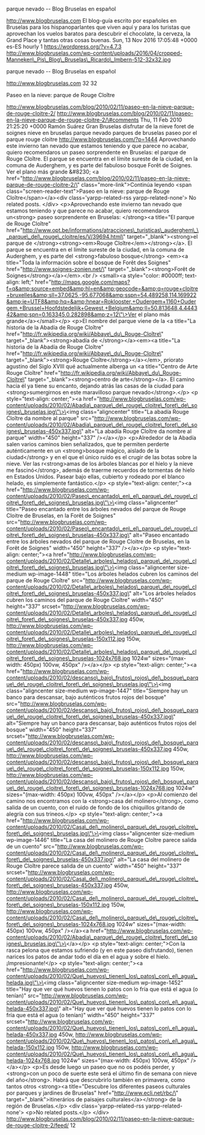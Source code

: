 parque nevado -- Blog Bruselas en español

http://www.blogbruselas.com El blog-guía escrito por españoles en
Bruselas para los hispanoparlantes que viven aquí y para los turistas
que aprovechan los vuelos baratos para descubrir el chocolate, la
cerveza, la Grand Place y tantas otras cosas buenas. Sun, 13 Nov 2016
17:05:48 +0000 es-ES hourly 1 https://wordpress.org/?v=4.7.3
http://www.blogbruselas.com/wp-content/uploads/2016/04/cropped-Manneken\_Pis\_Blog\_Bruselas\_Ricardo\_Imbern-512-32x32.jpg

parque nevado -- Blog Bruselas en español

http://www.blogbruselas.com 32 32

Paseo en la nieve: parque de Rouge Cloître

http://www.blogbruselas.com/blog/2010/02/11/paseo-en-la-nieve-parque-de-rouge-cloitre-2/
http://www.blogbruselas.com/blog/2010/02/11/paseo-en-la-nieve-parque-de-rouge-cloitre-2/\#comments
Thu, 11 Feb 2010 21:25:20 +0000 Ramón Suárez Gran Bruselas disfrutar de
la nieve foret de soignes nieve en bruselas parque nevado parques de
bruselas paseo por el parque rouge cloitre
http://www.blogbruselas.com/?p=1444 Aprovechando este invierno tan
nevado que estamos teniendo y que parece no acabar, quiero recomendaros
un paseo sorprendente en Bruselas: el parque de Rouge Cloître. El parque
se encuentra en el límite sureste de la ciudad, en la comuna de
Auderghem, y es parte del fabuloso bosque Forêt de Soignes. Ver el plano
más grande &\#8230; \<a
href=\"http://www.blogbruselas.com/blog/2010/02/11/paseo-en-la-nieve-parque-de-rouge-cloitre-2/\"
class=\"more-link\"\>Continúa leyendo \<span
class=\"screen-reader-text\"\>Paseo en la nieve: parque de Rouge
Cloître\</span\>\</a\>\<div class=\'yarpp-related-rss
yarpp-related-none\'\> No related posts. \</div\> \<p\>Aprovechando este
invierno tan nevado que estamos teniendo y que parece no acabar, quiero
recomendaros un\<strong\> paseo sorprendente en Bruselas: \</strong\>\<a
title=\"El parque de Rouge Cloître\"
href=\"http://www.opt.be/informations/atracciones\_turisticas\_auderghem\_\_parque\_del\_rouge\_cloitre/es/V/39694.html\"
target=\"\_blank\"\>\<strong\>el parque de
\</strong\>\<strong\>\<em\>Rouge Cloître\</em\>\</strong\>\</a\>. El
parque se encuentra en el límite sureste de la ciudad, en la comuna de
Auderghem, y es parte del \<strong\>fabuloso bosque\</strong\> \<em\>\<a
title=\"Toda la información sobre el bosque de Forêt des Soignes\"
href=\"http://www.soignes-zonien.net/\"
target=\"\_blank\"\>\<strong\>Forêt de
Soignes\</strong\>\</a\>\</em\>.\<br /\> \<small\>\<a style=\"color:
\#0000ff; text-align: left;\"
href=\"http://maps.google.com/maps?f=q&amp;source=embed&amp;hl=en&amp;geocode=&amp;q=rouge+cloitre+bruxelles&amp;sll=37.0625,-95.677068&amp;sspn=54.489258,114.169922&amp;ie=UTF8&amp;hq=&amp;hnear=Roklooster,+Oudergem+1160+Oudergem,+Brussel+Hoofdstedelijk+Gewest,+Belgium&amp;ll=50.813648,4.444342&amp;spn=0.163345,0.282898&amp;z=12\"\>Ver
el plano más grande\</a\>\</small\>\</p\> \<p\>El nombre del parque
viene de la \<a title=\"La historia de la Abadía de Rouge Cloître\"
href=\"http://fr.wikipedia.org/wiki/Abbaye\_du\_Rouge-Cloître\"
target=\"\_blank\"\>\<strong\>abadía de \</strong\>\</a\>\<em\>\<a
title=\"La historia de la Abadía de Rouge Cloître\"
href=\"http://fr.wikipedia.org/wiki/Abbaye\_du\_Rouge-Cloître\"
target=\"\_blank\"\>\<strong\>Rouge Cloître\</strong\>\</a\>\</em\>,
priorato agustino del Siglo XVIII qué actualmente alberga un \<a
title=\"Centro de Arte Rouge Cloître\"
href=\"http://fr.wikipedia.org/wiki/Abbaye\_du\_Rouge-Cloître\"
target=\"\_blank\"\>\<strong\>centro de arte\</strong\>\</a\>. El camino
hacia él ya tiene su encanto, dejando atrás las casas de la ciudad para
\<strong\>sumergirnos en este maravilloso parque
nevado\</strong\>.\</p\> \<p style=\"text-align: center;\"\>\<a
href=\"http://www.blogbruselas.com/wp-content/uploads/2010/02/Abadia\_parque\_de\_rouge\_cloitre\_foret\_de\_soignes\_bruselas.jpg\"\>\<img
class=\"aligncenter\" title=\"La abadía Rouge Cloître da nombre al
parque\"
src=\"http://www.blogbruselas.com/wp-content/uploads/2010/02/Abadia\_parque\_de\_rouge\_cloitre\_foret\_de\_soignes\_bruselas-450x337.jpg\"
alt=\"La abadía Rouge Cloître da nombre al parque\" width=\"450\"
height=\"337\" /\>\</a\>\</p\> \<p\>Alrededor de la Abadía salen varios
caminos bien señalizados, que te permiten perderte auténticamente en un
\<strong\>bosque mágico, aislado de la ciudad\</strong\> y en el que el
único ruido es el crugir de las botas sobre la nieve. Ver las
r\<strong\>amas de los árboles blancas por el hielo y la nieve me
fascinó\</strong\>, además de traerme recuerdos de tormentas de hielo en
Estados Unidos. Pasear bajo ellas, cubierto y rodeado por el blanco
helado, es simplemente fantástico.\</p\> \<p style=\"text-align:
center;\"\>\<a
href=\"http://www.blogbruselas.com/wp-content/uploads/2010/02/Paseo\_encantado\_en\_el\_parque\_de\_rouge\_cloitre\_foret\_de\_soignes\_bruselas.jpg\"\>\<img
class=\"aligncenter\" title=\"Paseo encantado entre los árboles nevados
del parque de Rouge Cloitre de Bruselas, en la Forêt de Soignes\"
src=\"http://www.blogbruselas.com/wp-content/uploads/2010/02/Paseo\_encantado\_en\_el\_parque\_de\_rouge\_cloitre\_foret\_de\_soignes\_bruselas-450x337.jpg\"
alt=\"Paseo encantado entre los árboles nevados del parque de Rouge
Cloitre de Bruselas, en la Forêt de Soignes\" width=\"450\"
height=\"337\" /\>\</a\>\</p\> \<p style=\"text-align: center;\"\>\<a
href=\"http://www.blogbruselas.com/wp-content/uploads/2010/02/Detalle\_arboles\_helados\_parque\_de\_rouge\_cloitre\_foret\_de\_soignes\_bruselas.jpg\"\>\<img
class=\"aligncenter size-medium wp-image-1448\" title=\"Los árboles
helados cubren los caminos del parque de Rouge Cloître\"
src=\"http://www.blogbruselas.com/wp-content/uploads/2010/02/Detalle\_arboles\_helados\_parque\_de\_rouge\_cloitre\_foret\_de\_soignes\_bruselas-450x337.jpg\"
alt=\"Los árboles helados cubren los caminos del parque de Rouge
Cloître\" width=\"450\" height=\"337\"
srcset=\"http://www.blogbruselas.com/wp-content/uploads/2010/02/Detalle\_arboles\_helados\_parque\_de\_rouge\_cloitre\_foret\_de\_soignes\_bruselas-450x337.jpg
450w,
http://www.blogbruselas.com/wp-content/uploads/2010/02/Detalle\_arboles\_helados\_parque\_de\_rouge\_cloitre\_foret\_de\_soignes\_bruselas-150x112.jpg
150w,
http://www.blogbruselas.com/wp-content/uploads/2010/02/Detalle\_arboles\_helados\_parque\_de\_rouge\_cloitre\_foret\_de\_soignes\_bruselas-1024x768.jpg
1024w\" sizes=\"(max-width: 450px) 100vw, 450px\" /\>\</a\>\</p\> \<p
style=\"text-align: center;\"\>\<a
href=\"http://www.blogbruselas.com/wp-content/uploads/2010/02/descanso\_bajo\_frutos\_rojos\_del\_bosque\_parque\_de\_rouge\_cloitre\_foret\_de\_soignes\_bruselas.jpg\"\>\<img
class=\"aligncenter size-medium wp-image-1447\" title=\"Siempre hay un
banco para descansar, bajo auténticos frutos rojos del bosque\"
src=\"http://www.blogbruselas.com/wp-content/uploads/2010/02/descanso\_bajo\_frutos\_rojos\_del\_bosque\_parque\_de\_rouge\_cloitre\_foret\_de\_soignes\_bruselas-450x337.jpg\"
alt=\"Siempre hay un banco para descansar, bajo auténticos frutos rojos
del bosque\" width=\"450\" height=\"337\"
srcset=\"http://www.blogbruselas.com/wp-content/uploads/2010/02/descanso\_bajo\_frutos\_rojos\_del\_bosque\_parque\_de\_rouge\_cloitre\_foret\_de\_soignes\_bruselas-450x337.jpg
450w,
http://www.blogbruselas.com/wp-content/uploads/2010/02/descanso\_bajo\_frutos\_rojos\_del\_bosque\_parque\_de\_rouge\_cloitre\_foret\_de\_soignes\_bruselas-150x112.jpg
150w,
http://www.blogbruselas.com/wp-content/uploads/2010/02/descanso\_bajo\_frutos\_rojos\_del\_bosque\_parque\_de\_rouge\_cloitre\_foret\_de\_soignes\_bruselas-1024x768.jpg
1024w\" sizes=\"(max-width: 450px) 100vw, 450px\" /\>\</a\>\</p\>
\<p\>Al comienzo del camino nos encontramos con la \<strong\>casa del
molinero\</strong\>, como salida de un cuento, con el ruido de fondo de
los chiquillos gritando de alegría con sus trineos.\</p\> \<p
style=\"text-align: center;\"\>\<a
href=\"http://www.blogbruselas.com/wp-content/uploads/2010/02/Casa\_del\_molinero\_parque\_de\_rouge\_cloitre\_foret\_de\_soignes\_bruselas.jpg\"\>\<img
class=\"aligncenter size-medium wp-image-1446\" title=\"La casa del
molinero de Rouge Cloître parece salida de un cuento\"
src=\"http://www.blogbruselas.com/wp-content/uploads/2010/02/Casa\_del\_molinero\_parque\_de\_rouge\_cloitre\_foret\_de\_soignes\_bruselas-450x337.jpg\"
alt=\"La casa del molinero de Rouge Cloître parece salida de un cuento\"
width=\"450\" height=\"337\"
srcset=\"http://www.blogbruselas.com/wp-content/uploads/2010/02/Casa\_del\_molinero\_parque\_de\_rouge\_cloitre\_foret\_de\_soignes\_bruselas-450x337.jpg
450w,
http://www.blogbruselas.com/wp-content/uploads/2010/02/Casa\_del\_molinero\_parque\_de\_rouge\_cloitre\_foret\_de\_soignes\_bruselas-150x112.jpg
150w,
http://www.blogbruselas.com/wp-content/uploads/2010/02/Casa\_del\_molinero\_parque\_de\_rouge\_cloitre\_foret\_de\_soignes\_bruselas-1024x768.jpg
1024w\" sizes=\"(max-width: 450px) 100vw, 450px\" /\>\</a\>\<a
href=\"http://www.blogbruselas.com/wp-content/uploads/2010/02/Abadia\_parque\_de\_rouge\_cloitre\_foret\_de\_soignes\_bruselas.jpg\"\>\</a\>\</p\>
\<p style=\"text-align: center;\"\>Con la rasca pelona que estamos
sufriendo (y en este paseo disfrutando), tienen narices los patos de
andar todo el día en el agua y sobre el hielo. ¡Impresionante!\</p\> \<p
style=\"text-align: center;\"\>\<a
href=\"http://www.blogbruselas.com/wp-content/uploads/2010/02/Que\_huevos\_tienen\_los\_patos\_con\_el\_agua\_helada.jpg\"\>\<img
class=\"aligncenter size-medium wp-image-1452\" title=\"Hay que ver qué
huevos tienen lo patos con lo fría que está el agua (o tenían)\"
src=\"http://www.blogbruselas.com/wp-content/uploads/2010/02/Que\_huevos\_tienen\_los\_patos\_con\_el\_agua\_helada-450x337.jpg\"
alt=\"Hay que ver qué huevos tienen lo patos con lo fría que está el
agua (o tenían)\" width=\"450\" height=\"337\"
srcset=\"http://www.blogbruselas.com/wp-content/uploads/2010/02/Que\_huevos\_tienen\_los\_patos\_con\_el\_agua\_helada-450x337.jpg
450w,
http://www.blogbruselas.com/wp-content/uploads/2010/02/Que\_huevos\_tienen\_los\_patos\_con\_el\_agua\_helada-150x112.jpg
150w,
http://www.blogbruselas.com/wp-content/uploads/2010/02/Que\_huevos\_tienen\_los\_patos\_con\_el\_agua\_helada-1024x768.jpg
1024w\" sizes=\"(max-width: 450px) 100vw, 450px\" /\>\</a\>\</p\>
\<p\>Es desde luego un paseo que no os podéis perder, y \<strong\>con un
poco de suerte este será el último fin de semana con nieve del
año\</strong\>. Habrá que descrubrirlo también en primavera, como tantos
otros \<strong\>\<a title=\"Descubre los diferentes paseos culturales
por parques y jardines de Bruselas\" href=\"http://www.ecli.net/rbc/\"
target=\"\_blank\"\>itinerários de paisajes culturales\</a\>\</strong\>
de la región de Bruselas.\</p\> \<div class=\'yarpp-related-rss
yarpp-related-none\'\> \<p\>No related posts.\</p\> \</div\>
http://www.blogbruselas.com/blog/2010/02/11/paseo-en-la-nieve-parque-de-rouge-cloitre-2/feed/
12
